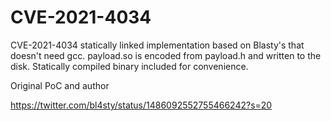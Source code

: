 # CVE-2021-4034

CVE-2021-4034 statically linked implementation based on Blasty's that doesn't need gcc.
payload.so is encoded from payload.h and written to the disk. 
Statically compiled binary included for convenience.


Original PoC and author

https://twitter.com/bl4sty/status/1486092552755466242?s=20



